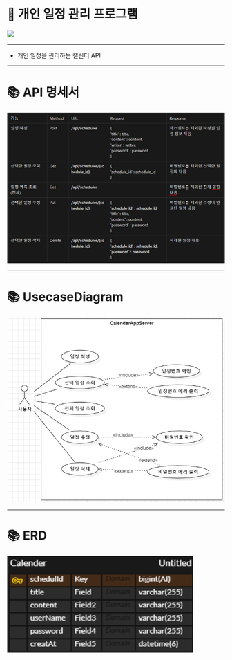 # 📅 개인 일정 관리 프로그램

![](https://img.shields.io/badge/내일배움캠프-Spring개인과제-white.svg)

---
+ 개인 일정을 관리하는 캘린더 API
---


# 📚 API 명세서
![img.png](API.png)

----

# 📚 UsecaseDiagram
![img.png](UsecaseDiagram.png)

----

# 📚 ERD
![img.png](ERD.png)

